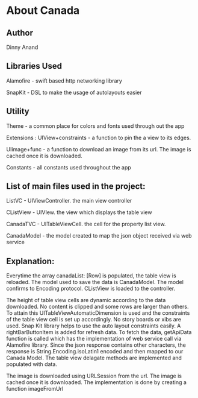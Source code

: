# About Canada

## Author
Dinny Anand

## Libraries Used
Alamofire - swift based http networking library

SnapKit - DSL to make the usage of autolayouts easier

## Utility
Theme - a common place for colors and fonts used through out the app

Extensions : UIView+constraints - a function to pin the a view to its edges.

UIimage+func - a function to download an image from its url. The image is cached once it is downloaded.

Constants - all constants used throughout the app

## List of main files used in the project:

ListVC - UIViewController. the main view controller

CListView - UIVIew. the view which displays the table view

CanadaTVC - UITableViewCell. the cell for the property list view.

CanadaModel - the model created to map the json object received via web service

## Explanation:

Everytime the array canadaList: [Row] is populated, the table view is reloaded. The model used to save the data is CanadaModel. The model confirms to Encoding protocol. CListView is loaded to the controller. 

The height of table view cells are dynamic according to the data downloaded. No content is clipped and  some rows are  larger than others. To attain this UITableViewAutomaticDimension is used and the constraints of the table view cell is set up accordingly. No story boards or xibs are used.  Snap Kit library helps to use the auto layout constraints easily. A rightBarButtonItem is added for refresh data. To fetch the data, getApiData function is called which has the implementation of web service call via Alamofire library. Since the json response contains other characters, the response is  String.Encoding.isoLatin1 encoded and then mapped to our Canada Model. The table view delagate methods are implemented and populated with data. 

The image is downloaded using URLSession from the url. The image is cached once it is downloaded. The  implementation is done by creating a function imageFromUrl 
